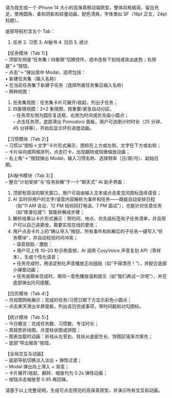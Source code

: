 请为我生成一个 iPhone 14 大小的高保真移动端原型，整体风格极简、留白充足，使用圆角、柔和阴影和轻量动画，配色清爽，字体类似 SF（16pt 正文，24pt 标题）。

底部导航栏含五个 Tab：  
1. 任务   2. 习惯   3. AI秘书   4. 日历   5. 统计  

【任务模块（Tab 1）】  
– 顶部左侧是“任务集 / 四象限”切换控件，选中态有下划线或突出底色；右侧是“＋”按钮。  
– 点击“＋”弹出居中 Modal，选项包括：  
  • 新建任务集（输入名称）  
  • 在当前任务集下新建子任务（选择所属任务集后输入名称）  
– 两种视图：  
  1. 任务集视图：任务集卡片可展开/收起，列出子任务；  
  2. 四象限视图：2×2 象限图，按重要/紧急自动分区。  
– 任务项左侧为圆形复选框，右侧为时间或优先级小圆点；  
– 点击任务项，底部滑出 Pomodoro 面板，用户可选倒计时时长（25 分钟、45 分钟等），开始后显示环形进度动画。

【习惯模块（Tab 2）】  
– 习惯以“图标＋文字”卡片形式展示，图标在上方或左侧，文字在下方或右侧；  
– 卡片纵向或网格排列，点击打卡，出现翻转或轻微缩放动画；  
– 右上角“＋”按钮弹出 Modal，输入习惯名称、选择频率（日/周/月）、起始日期。

【AI秘书模块（Tab 3）】  
– 整合“计划安排”与“任务拆解”于一个“聊天式” AI 助手界面：  
  1. 顶部有简洁的聊天窗口，用户可自由输入文本或点击麦克风图标连续语音；  
  2. AI 实时将用户的文字/语音内容解析为事件和任务——既能自动安排日程（如“11 AM 会议、12 PM 给妈妈打电话、7 PM 面试”），也能针对任意任务（如“练普拉提”）智能拆解成步骤；  
  3. 解析结果以卡片形式展示：带时间、地点、优先级标签和子任务清单，并且用户可以自己进更改，需要实现在线的更改；  
  4. 用户点击卡片上的“确认导入”按钮，所有事件和拆解后的子任务一键写入“任务模块”，并自动校验时间冲突；  
– 语音鼓励／激励：  
  • 用户可上传 10–20 秒示例音频，AI 调用 CosyVoice 声音复刻 API（零样本），生成个性化语音；  
  • 任务完成时，用该定制化声音播放正向鼓励（如“干得漂亮！”），并配合底部小弹窗动画；  
  • 任务逾期未完成时，用同一音色播放温和提示（如“我们再试一次吧”），并在底部弹出托司提醒。

【日历模块（Tab 4）】  
– 月视图网格展示；完成的任务/习惯日期下方显示彩色小圆点；  
– 点击某天滑出半屏面板，列出该日完成事项，带时间戳和对勾图标。

【统计模块（Tab 5）】  
– 今日概览：完成任务数、习惯数、专注时长；  
– 周趋势折线图，月度柱状图或饼图；  
– 图表加载时动画：折线从左至右、柱状从底部生长、饼图区域渐次填充；  
– 底部“导出报告”按钮。

【全局交互与动画】  
– 底部导航切换淡入淡出 + 弹性过渡；  
– Modal 弹出向上滑入 + 渐变；  
– 卡片展开/收起、翻转、缩放均为 0.2s 弹性动画；  
– 按钮点击缩放至 0.95 再回弹。

请基于以上完整说明，生成可点击预览的高保真原型，并演示所有交互和动画。